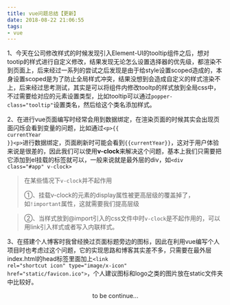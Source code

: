 ```yaml
---
title: vue问题总结【更新】
date: 2018-08-22 21:06:55
tags: 
- vue
---
```


1、今天在公司修改样式的时候发现引入Element-UI的tooltip组件之后，想对tootip的样式进行自定义修改，结果发现无论怎么设置选择器的优先级，都渲染不到页面上，后来经过一系列的尝试之后发现是由于给style设置scoped造成的，本身设置scoped是为了防止全局样式冲突，结果没想到会造成自定义的样式渲染不上，后来经过思考测试，其实是可以将组件内修改tooltp的样式放到全局css中，不过需要给对应的元素设置类型，比如tooltip可以通过<code>popper-class="tooltip"</code>设置类名，然后给这个类名添加样式。

2、在进行vue页面编写时经常会用到数据绑定，在渲染页面的时候其实会出现页面闪烁会看到变量的问题，比如通过<code>&lt;p&gt;{{ currentYear }}&lt;p&gt;</code>进行数据绑定，页面刷新时可能会看到<code>{{currentYear}}</code>，这对于用户体验来说是很差的，因此我们可以使用**v-clock**来解决这个问题，基本上我们只需要把它添加到el挂载的标签就可以，一般来说就是最外层的div，如<code>&lt;div class="#app" v-clock&gt;</code>
> 在某些情况下<code>v-clock</code>并不起作用
> 
> ①、挂载v-clock的元素的display属性被更高层级的覆盖掉了，如<code>!important</code>属性，这就需要我们提高层级

> ②、当样式放到@import引入的css文件中时<code>v-clock</code>是不起作用的，可以用link引入样式或者写入内联样式。

3、在搭建个人博客时我曾经换过页面标题旁边的图标，因此在利用vue编写个人项目时也考虑过这个问题，它的实现思路和博客其实差不多，只需要在最外层index.html的head标签里面加上<code>&lt;link rel="shortcut icon" type="image/x-icon" href="static/favicon.ico"&gt;</code>，个人建议图标和logo之类的图片放在static文件夹中比较好。





<center>to be continue...</center>